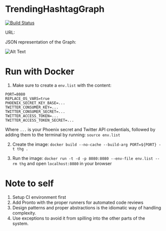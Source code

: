 # TrendingHashtagGraph
[![Build Status](https://travis-ci.org/robinsalehjan/trendinghashtaggraph.svg?branch=master)](https://travis-ci.org/robinsalehjan/trendinghashtaggraph)

URL:

JSON representation of the Graph:

![Alt Text](https://github.com/robinsjdotcom/trendinghashtaggraph/blob/master/imgs/example.gif)

# Run with Docker

1. Make sure to create a `env.list` with the content:
```
PORT=8080
REPLACE_OS_VARS=true
PHOENIX_SECRET_KEY_BASE=...
TWITTER_CONSUMER_KEY=...
TWITTER_CONSUMER_SECRET=...
TWITTER_ACCESS_TOKEN=...
TWITTER_ACCESS_TOKEN_SECRET=...
```

Where `...` is your Phoenix secret and Twitter API credentials, followed by adding them to the terminal by running: `source env.list`

2. Create the image: `docker build --no-cache --build-arg PORT=${PORT} -t thg .`

3. Run the image: `docker run -t -d -p 8080:8080 --env-file env.list --rm thg`
   and open `localhost:8080` in your browser

# Note to self

1. Setup CI environment first
2. Add Pronto with the proper runners for automated code reviews
3. Design patterns and proper abstractions is the idiomatic way of handling complexity.
4. Use exceptions to avoid it from spilling into the other parts of the system.
